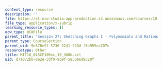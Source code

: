 ```yaml
---
content_type: resource
description: ''
file: https://ol-ocw-studio-app-production.s3.amazonaws.com/courses/18-01sc-single-variable-calculus-fall-2010/d7a072bb0a2e3df09b9f585366d9320f_MIT18_01SCF10Rec_19_300k.srt
file_type: application/x-subrip
learning_resource_types: []
ocw_type: OCWFile
parent_title: 'Session 27: Sketching Graphs I - Polynomials and Rational Functions'
parent_type: CourseSection
parent_uid: 9e376e9f-5736-2241-223d-f5e959ea707e
resourcetype: Other
title: MIT18_01SCF10Rec_19_300k.srt
uid: d7a072bb-0a2e-3df0-9b9f-585366d9320f
---
```

